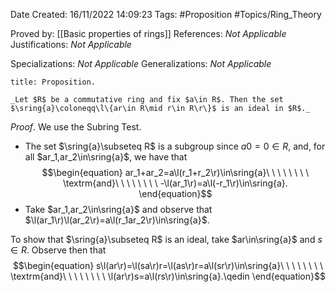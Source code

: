 <div class="topSpace"></div>

Date Created: 16/11/2022 14:09:23
Tags: #Proposition #Topics/Ring_Theory

Proved by: [[Basic properties of rings]]
References: _Not Applicable_
Justifications: _Not Applicable_

Specializations: _Not Applicable_
Generalizations: _Not Applicable_

``` ad-Proposition
title: Proposition.

_Let $R$ be a commutative ring and fix $a\in R$. Then the set $\sring{a}\coloneqq\l\{ar\in R\mid r\in R\r\}$ is an ideal in $R$._

```

_Proof_. We use the Subring Test.
* The set $\sring{a}\subseteq R$ is a subgroup since $a0=0\in R$, and, for all $ar_1,ar_2\in\sring{a}$, we have that
$$\begin{equation}
    ar_1+ar_2=a\l(r_1+r_2\r)\in\sring{a}\ \ \ \ \ \ \ \ \textrm{and}\ \ \ \ \ \ \ \ -\l(ar_1\r)=a\l(-r_1\r)\in\sring{a}.
\end{equation}$$
* Take $ar_1,ar_2\in\sring{a}$ and observe that $\l(ar_1\r)\l(ar_2\r)=a\l(r_1ar_2\r)\in\sring{a}$.

To show that $\sring{a}\subseteq R$ is an ideal, take $ar\in\sring{a}$ and $s\in R$. Observe then that
$$\begin{equation}
    s\l(ar\r)=\l(sa\r)r=\l(as\r)r=a\l(sr\r)\in\sring{a}\ \ \ \ \ \ \ \ \textrm{and}\ \ \ \ \ \ \ \ \l(ar\r)s=a\l(rs\r)\in\sring{a}.\qedin
\end{equation}$$
